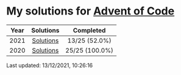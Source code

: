 # My solutions for [Advent of Code](https://adventofcode.com)

| Year | Solutions | Completed |
|:---:|:---:|:---:|
| 2021 | [Solutions](./2021) | 13/25 (52.0%) |
| 2020 | [Solutions](./2020) | 25/25 (100.0%) |

Last updated: 13/12/2021, 10:26:16